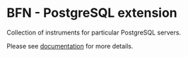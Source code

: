 # BFN - PostgreSQL extension

Collection of instruments for particular PostgreSQL servers.

Please see [documentation](https://bpsbits.org/bfn/doc/bfn) for more details.
